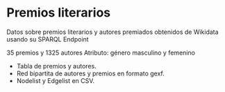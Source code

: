 # Premios literarios

Datos sobre premios literarios y autores premiados obtenidos de Wikidata usando su SPARQL Endpoint

35 premios y 1325 autores
Atributo: género masculino y femenino

- Tabla de premios y autores.
- Red bipartita de autores y premios en formato gexf.
- Nodelist y Edgelist en CSV.
